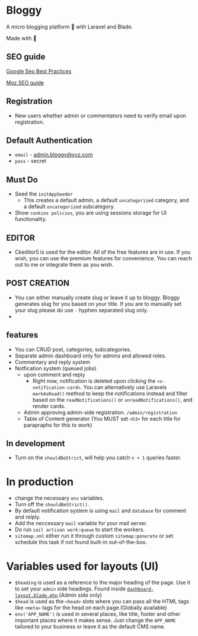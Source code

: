 # Bloggy

A micro blogging platform 💫 with Laravel and Blade.

Made with 💚

## SEO guide

[Google Seo Best Practices](https://developers.google.com/search/docs/appearance/publication-dates?hl=en)

[Moz SEO guide](https://moz.com/beginners-guide-to-seo)

## Registration

-   New users whether admin or commentators need to verify email upon registration.

## Default Authentication

-   `email` - admin.bloggy@xyz.com
-   `pass` - secret

## Must Do

-   Seed the `initAppSeeder`
    -   This creates a default admin, a default `uncategorized` category, and a default `uncategorized` subcategory.
-   Show `cookies policies`, you are using sessions storage for UI functionality.

## EDITOR

-   Ckeditor5 is used for the editor. All of the free features are in use. If you wish, you can use the premium features for convenience. You can reach out to me or integrate them as you wish.

## POST CREATION

-   You can either manually create slug or leave it up to bloggy. Bloggy generates slug for you based on your title. If you are to manually set your slug please do use `-` hyphen separated slug only.
-

## features

-   You can CRUD post, categories, subcategories.
-   Separate admin dashboard only for admins and allowed roles.
-   Commentary and reply system
-   Notfication system (queued jobs)
    -   upon comment and reply
        -   Right now, notification is deleted upon clicking the `<x-notification-card>`. You can alternatively use Laravels `markAsRead()` method to keep the notifications instead and filter based on the `readNotifications()` or `unreadNotifications()`, and render cards.
    -   Admin approving admin-side registration. `/admin/registration`
    -   Table of Content generator (You MUST set `<h3>` for each title for parapraphs for this to work)

## In development

-   Turn on the `shouldBeStrict`, will help you catch `n + 1` queries faster.

# In production

-   change the necessary `env` variables.
-   Turn off the `shouldBeStrict()`.
-   By default notification system is using `mail` and `database` for comment and relply.
-   Add the neccessary `mail` variable for your mail server.
-   Do run `sail artisan work:queue` to start the workers.
-   `sitemap.xml` either run it through custom `sitemap:generate` or set schedule this task if not found built-in out-of-the-box.

# Variables used for layouts (UI)

-   `$heading` is used as a reference to the major heading of the page. Use it to set your `admin` side headings. Found inside [`dashboard-layout.blade.php`](resources/views/components/dashboard/dashboard-layout.blade.php).(Admin side only)
-   `$head` is used as the `<head>` slots where you can pass all the HTML tags like `<meta>` tags for the head on each page.(Globally available)
-   `env('APP_NAME')` is used in several places, like title, footer and other important places where it makes sense. Just change the `APP_NAME` tailored to your business or leave it as the default CMS name.
